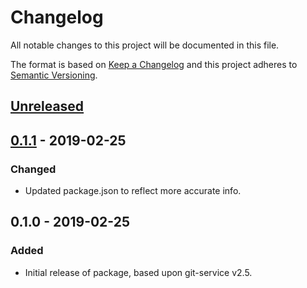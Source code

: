 # Changelog

All notable changes to this project will be documented in this file.

The format is based on [Keep a Changelog](http://keepachangelog.com/en/1.0.0/)
and this project adheres to [Semantic Versioning](http://semver.org/spec/v2.0.0.html).

## [Unreleased]

## [0.1.1] - 2019-02-25

### Changed

- Updated package.json to reflect more accurate info.

## 0.1.0 - 2019-02-25

### Added

- Initial release of package, based upon git-service v2.5.

[Unreleased]: https://github.com/revam/node-git-monorepo/compare/revam/git-core/v0.1.1...HEAD
[0.1.1]: https://github.com/revam/node-git-monorepo/compare/revam/git-core/v0.1.0...git-core/v0.1.1
